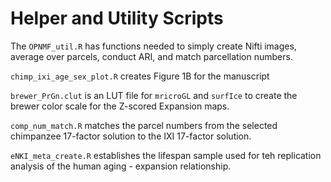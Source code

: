# Helper and Utility Scripts

The ```OPNMF_util.R``` has functions needed to simply create Nifti images, average over parcels, conduct ARI, and match parcellation numbers.

```chimp_ixi_age_sex_plot.R``` creates Figure 1B for the manuscript

```brewer_PrGn.clut``` is an LUT file for ```mricroGL``` and ```surfIce``` to create the brewer color scale for the Z-scored Expansion maps.

```comp_num_match.R``` matches the parcel numbers from the selected chimpanzee 17-factor solution to the IXI 17-factor solution.

```eNKI_meta_create.R``` establishes the lifespan sample used for teh replication analysis of the human aging - expansion relationship.
